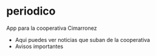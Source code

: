 # periodico

App para la cooperativa Cimarronez

* Aqui puedes ver noticias que suban de la cooperativa
* Avisos importantes

